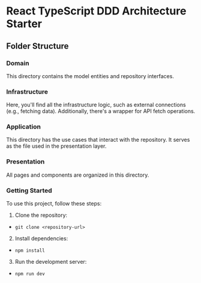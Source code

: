 # React TypeScript DDD Architecture Starter

## Folder Structure

### Domain

This directory contains the model entities and repository interfaces.

### Infrastructure

Here, you'll find all the infrastructure logic, such as external connections (e.g., fetching data). Additionally, there's a wrapper for API fetch operations.

### Application

This directory has the use cases that interact with the repository. It serves as the file used in the presentation layer.

### Presentation

All pages and components are organized in this directory.


### Getting Started

To use this project, follow these steps:

1. Clone the repository:

- `git clone <repository-url>`

2. Install dependencies:

- `npm install`

3. Run the development server:

- `npm run dev`